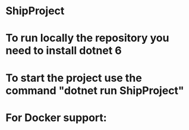 # ShipProject

# To run locally the repository you need to install dotnet 6

# To start the project use the command "dotnet run ShipProject"

# For Docker support: